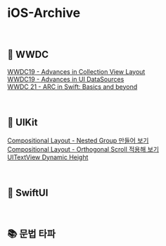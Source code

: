 # iOS-Archive

</br>

## 📀 WWDC 

[WWDC19 - Advances in Collection View Layout](https://velog.io/@vvkkiie/WWDC-19-Advances-in-Collection-View-Layout) 
</br>
[WWDC19 - Advances in UI DataSources](https://velog.io/@vvkkiie/WWDC-19-Advances-in-UI-DataSources)
</br>
[WWDC 21 - ARC in Swift: Basics and beyond](https://velog.io/@vvkkiie/WWDC21-ARC-in-Swift-Basics-and-beyond)
  
</br>

## 🍎 UIKit

  [Compositional Layout - Nested Group 만들어 보기](https://github.com/minnnidev/iOS-Archive/tree/main/Compositional-Layout/Compositional-Layout/Presentation/NestedGroup)
  </br>
  [Compositional Layout - Orthogonal Scroll 적용해 보기](https://github.com/minnnidev/iOS-Archive/tree/main/Compositional-Layout/Compositional-Layout/Presentation/OrthogonalScroll)
  </br>
  [UITextView Dynamic Height](https://velog.io/@vvkkiie/iOSSwift-UITextView-dynamic-height)
 
</br>

## 🍏 SwiftUI

</br>

## 📚 문법 타파
